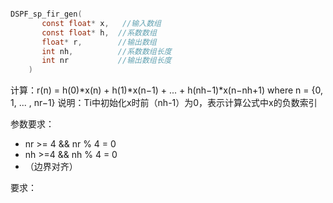 ```c

DSPF_sp_fir_gen(
       const float* x,   //输入数组
	   const float* h,  //系数数组
  	   float* r,	    //输出数组
 	   int nh,	        //系数数组长度
	   int nr	        //输出数组长度
	)
```

计算：r(n) = h(0)*x(n) + h(1)*x(n−1) + ... + h(nh−1)*x(n−nh+1)   where n = {0, 1, ... , nr−1}
           说明：Ti中初始化x时前（nh-1）为0，表示计算公式中x的负数索引

参数要求：

 * nr >= 4 && nr % 4 = 0
 * nh >=4 && nh % 4 = 0
 * （边界对齐）

要求：

